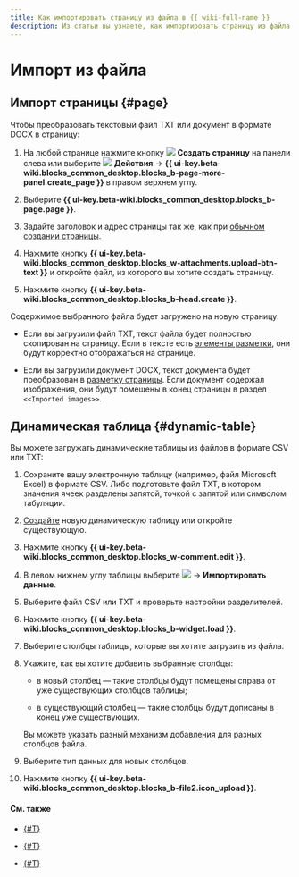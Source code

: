 ```yaml
---
title: Как импортировать страницу из файла в {{ wiki-full-name }}
description: Из статьи вы узнаете, как импортировать страницу из файла в {{ wiki-name }}.
---
```


# Импорт из файла

## Импорт страницы {#page}

Чтобы преобразовать текстовый файл TXT или документ в формате DOCX в страницу:

1. На любой странице нажмите кнопку ![](../_assets/wiki/svg/create-page.svg) **Создать страницу** на панели слева или выберите ![](../_assets/wiki/svg/actions-icon.svg) **Действия** → **{{ ui-key.beta-wiki.blocks_common_desktop.blocks_b-page-more-panel.create_page }}** в правом верхнем углу.

1. Выберите **{{ ui-key.beta-wiki.blocks_common_desktop.blocks_b-page.page }}**.

1. Задайте заголовок и адрес страницы так же, как при [обычном создании страницы](create-page.md).

1. Нажмите кнопку **{{ ui-key.beta-wiki.blocks_common_desktop.blocks_w-attachments.upload-btn-text }}** и откройте файл, из которого вы хотите создать страницу.

1. Нажмите кнопку **{{ ui-key.beta-wiki.blocks_common_desktop.blocks_b-head.create }}**.

Содержимое выбранного файла будет загружено на новую страницу:

- Если вы загрузили файл TXT, текст файла будет полностью скопирован на страницу. Если в тексте есть [элементы разметки](wysiwyg/text-format.md), они будут корректно отображаться на странице.

- Если вы загрузили документ DOCX, текст документа будет преобразован в [разметку страницы](wysiwyg/text-format.md). Если документ содержал изображения, они будут помещены в конец страницы в раздел `<<Imported images>>`.

## Динамическая таблица {#dynamic-table}

Вы можете загружать динамические таблицы из файлов в формате CSV или TXT:

1. Сохраните вашу электронную таблицу (например, файл Microsoft Excel) в формате CSV. Либо подготовьте файл TXT, в котором значения ячеек разделены запятой, точкой с запятой или символом табуляции.

1. [Создайте](create-grid.md) новую динамическую таблицу или откройте существующую.

1. Нажмите кнопку **{{ ui-key.beta-wiki.blocks_common_desktop.blocks_w-comment.edit }}**.

1. В левом нижнем углу таблицы выберите ![](../_assets/wiki/table-settings-footer.png) → **Импортировать данные**.

1. Выберите файл CSV или TXT и проверьте настройки разделителей.

1. Нажмите кнопку **{{ ui-key.beta-wiki.blocks_common_desktop.blocks_b-widget.load }}**.

1. Выберите столбцы таблицы, которые вы хотите загрузить из файла.

1. Укажите, как вы хотите добавить выбранные столбцы:

    * в новый столбец — такие столбцы будут помещены справа от уже существующих столбцов таблицы;

    * в существующий столбец — такие столбцы будут дописаны в конец уже существующих.

    Вы можете указать разный механизм добавления для разных столбцов файла.

1. Выберите тип данных для новых столбцов.

1. Нажмите кнопку **{{ ui-key.beta-wiki.blocks_common_desktop.blocks_b-file2.icon_upload }}**.


#### См. также

- [{#T}](create-grid.md)

- [{#T}](create-page.md)

- [{#T}](wysiwyg/tables-format.md)
